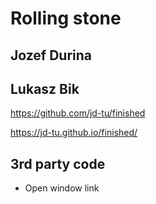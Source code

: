 # Rolling stone

## Jozef Durina
## Lukasz Bik

https://github.com/jd-tu/finished

https://jd-tu.github.io/finished/

## 3rd party code
* Open window link
